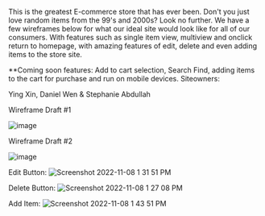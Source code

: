 
This is the greatest E-commerce store that has ever been. Don't you just love random items from the 99's and 2000s? Look no further. We have a few wireframes below for what our ideal site would look like for all of our consumers. With features such as single item view, multiview and onclick return to homepage, with amazing features of edit, delete and even adding items to the store site. 

**Coming soon features: 
Add to cart selection, Search Find, adding items to the cart for purchase and run on mobile devices.
Siteowners: 

Ying Xin, Daniel Wen & Stephanie Abdullah 




Wireframe Draft #1 

![image](https://user-images.githubusercontent.com/87344154/200094803-185d13bf-4bcb-4232-a009-79047d2394de.png)

Wireframe Draft #2 

![image](https://user-images.githubusercontent.com/87344154/200378776-9f97d0c4-b5e1-4ab7-b692-2e32cd3eddbb.jpeg)

Edit Button: 
![Screenshot 2022-11-08 1 31 51 PM](https://user-images.githubusercontent.com/87344154/200658603-af4d274f-a39c-41a5-8564-6c3b6ff6ac56.png)

Delete Button: 
![Screenshot 2022-11-08 1 27 08 PM](https://user-images.githubusercontent.com/87344154/200658761-8153a948-8b14-4835-aebd-2d513d48c61e.png)

Add Item: 
![Screenshot 2022-11-08 1 43 51 PM](https://user-images.githubusercontent.com/87344154/200660139-0fad5941-24ad-469f-829f-2d7112ca83af.png)


